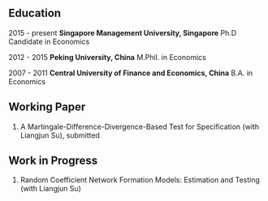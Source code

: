 ## Education

2015 - present **Singapore Management University, Singapore**               Ph.D Candidate in Economics

2012 - 2015    **Peking University, China**                                 M.Phil. in Economics

2007 - 2011    **Central University of Finance and Economics, China**       B.A. in Economics

## Working Paper

1.  A Martingale-Difference-Divergence-Based Test for Specification (with Liangjun Su), submitted

## Work in Progress

1. Random Coefficient Network Formation Models: Estimation and Testing (with Liangjun Su)
